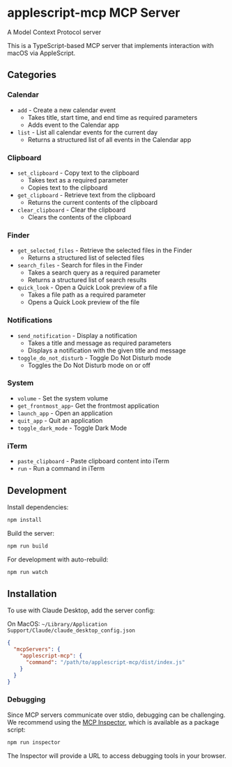 # applescript-mcp MCP Server

A Model Context Protocol server

This is a TypeScript-based MCP server that implements interaction with macOS via AppleScript.

## Categories

### Calendar
- `add` - Create a new calendar event
  - Takes title, start time, and end time as required parameters
  - Adds event to the Calendar app
- `list` - List all calendar events for the current day
  - Returns a structured list of all events in the Calendar app

### Clipboard
- `set_clipboard` - Copy text to the clipboard
  - Takes text as a required parameter
  - Copies text to the clipboard
- `get_clipboard` - Retrieve text from the clipboard
  - Returns the current contents of the clipboard
- `clear_clipboard` - Clear the clipboard
  - Clears the contents of the clipboard

### Finder
- `get_selected_files` - Retrieve the selected files in the Finder
  - Returns a structured list of selected files
- `search_files` - Search for files in the Finder
  - Takes a search query as a required parameter
  - Returns a structured list of search results
- `quick_look` - Open a Quick Look preview of a file
  - Takes a file path as a required parameter
  - Opens a Quick Look preview of the file

### Notifications
- `send_notification` - Display a notification
  - Takes a title and message as required parameters
  - Displays a notification with the given title and message
- `toggle_do_not_disturb` - Toggle Do Not Disturb mode
  - Toggles the Do Not Disturb mode on or off

### System
- `volume` - Set the system volume
- `get_frontmost_app`- Get the frontmost application
- `launch_app` - Open an application
- `quit_app` - Quit an application
- `toggle_dark_mode` - Toggle Dark Mode

### iTerm
- `paste_clipboard` - Paste clipboard content into iTerm
- `run` - Run a command in iTerm

## Development

Install dependencies:
```bash
npm install
```

Build the server:
```bash
npm run build
```

For development with auto-rebuild:
```bash
npm run watch
```

## Installation

To use with Claude Desktop, add the server config:

On MacOS: `~/Library/Application Support/Claude/claude_desktop_config.json`

```json
{
  "mcpServers": {
    "applescript-mcp": {
      "command": "/path/to/applescript-mcp/dist/index.js"
    }
  }
}
```

### Debugging

Since MCP servers communicate over stdio, debugging can be challenging. We recommend using the [MCP Inspector](https://github.com/modelcontextprotocol/inspector), which is available as a package script:

```bash
npm run inspector
```

The Inspector will provide a URL to access debugging tools in your browser.
